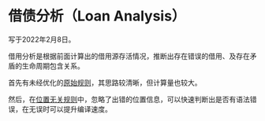 # 借债分析（Loan Analysis）
写于2022年2月8日。

借用分析是根据前面计算出的借用源存活情况，推断出存在错误的借用、及存在矛盾的生命周期包含关系。

首先有未经优化的[原始规则](./02-08-借用检查（三）-借债分析-原始规则.md)，其思路较清晰，但计算量也较大。

然后，在[位置无关规则](./02-19-借用检查（三）-借债分析-位置无关规则.md)中，忽略了出错的位置信息，可以快速判断出是否有语法错误，在无误时可以提升编译速度。
